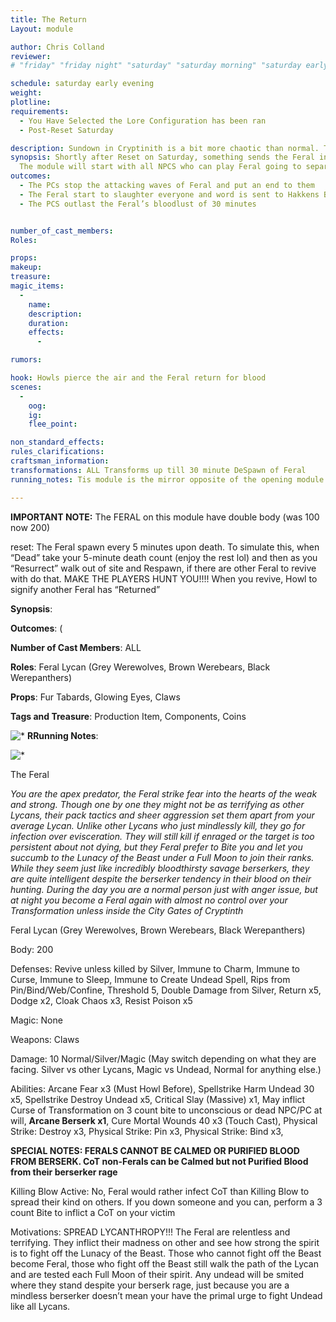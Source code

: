 ```yaml
---
title: The Return
Layout: module

author: Chris Colland
reviewer: 
# "friday" "friday night" "saturday" "saturday morning" "saturday early afternoon" "saturday early evening" "saturday night" "reaction" "tavern setup" "townsfolk" "randoms"

schedule: saturday early evening
weight: 
plotline: 
requirements: 
  - You Have Selected the Lore Configuration has been ran
  - Post-Reset Saturday

description: Sundown in Cryptinith is a bit more chaotic than normal. The Feral have gone on the hunt for anyone they see outside the City Gates before Nightfall, though something has forced their Transformation earlier…
synopsis: Shortly after Reset on Saturday, something sends the Feral into a killing frenzy. What is worse is their Transformations have been sparked before the moon is up! This is a result of all the Chaos Energy in the area and the Star of Nekron acting as a amplifier for the Moon’s natural Lunar Tide on the Feral. All once howls pierce the air and the Feral ALL transform at once, ascending to their warform they call “Chrinos” The Torches have not been lit yet so the Feral can freely rush the City Gates and attack, this has NEVER happened before…
  The module will start with all NPCS who can play Feral going to separate  ends of the camp and Howling followed by a Transform 3 Count, a Marshall will call “ALL TRANSFORMS UP” when the FERAL approach as they feel the Chaotic energy from them. At the time of ALL TRANSFORMS UP call, a timer is set for 30 minutes. 
outcomes: 
  - The PCs stop the attacking waves of Feral and put an end to them
  - The Feral start to slaughter everyone and word is sent to Hakkens Blade for reinforcements to guard the City
  - The PCS outlast the Feral’s bloodlust of 30 minutes


number_of_cast_members: 
Roles: 

props: 
makeup: 
treasure: 
magic_items:
  - 
    name: 
    description:  
    duration: 
    effects: 
      - 

rumors: 

hook: Howls pierce the air and the Feral return for blood
scenes: 
  - 
    oog: 
    ig: 
    flee_point: 

non_standard_effects: 
rules_clarifications: 
craftsman_information: 
transformations: ALL Transforms up till 30 minute DeSpawn of Feral
running_notes: Tis module is the mirror opposite of the opening module We Descend….  This module starts Saturday nights plot and sets the mood for the evening. 

---
```


**IMPORTANT NOTE:** The FERAL on this module have double body (was 100 now 200)

 reset: The Feral spawn every 5 minutes upon death. To simulate this, when “Dead” take your 5-minute death count (enjoy the rest lol) and then as you “Resurrect” walk out of site and Respawn, if there are other Feral to revive with do that. MAKE THE PLAYERS HUNT YOU!!!! When you revive, Howl to signify another Feral has “Returned”




 

**Synopsis**: 

 

**Outcomes**: (

 







**Number of Cast Members**: ALL

**Roles**: Feral Lycan (Grey Werewolves, Brown Werebears, Black Werepanthers)

**Props**:  Fur Tabards, Glowing Eyes, Claws

**Tags and Treasure**: Production Item, Components, Coins









![*](PicExportError)       **RRunning Notes**: 

 



![*](PicExportError)       

 

 

 

 

 

 

 

 

 

 

 

 

 

 

 

 

 

 

 

 

 

The Feral

*You are the apex predator, the Feral strike fear into the hearts of the weak and strong. Though one by one they might not be as terrifying as other Lycans, their pack tactics and sheer aggression set them apart from your average Lycan. Unlike other Lycans who just mindlessly kill, they go for infection over evisceration. They will still kill if enraged or the target is too persistent about not dying, but they Feral prefer to Bite you and let you succumb to the Lunacy of the Beast under a Full Moon to join their ranks. While they seem just like incredibly bloodthirsty savage berserkers, they are quite intelligent despite the berserker tendency in their blood on their hunting. During the day you are a normal person just with anger issue, but at night you become a Feral again with almost no control over your Transformation unless inside the City Gates of Cryptinth*

Feral Lycan (Grey Werewolves, Brown Werebears, Black Werepanthers)

Body: 200

Defenses: Revive unless killed by Silver, Immune to Charm, Immune to Curse, Immune to Sleep, Immune to Create Undead Spell, Rips from Pin/Bind/Web/Confine, Threshold 5, Double Damage from Silver, Return x5, Dodge x2, Cloak Chaos x3, Resist Poison x5



Magic: None

Weapons: Claws

Damage: 10 Normal/Silver/Magic (May switch depending on what they are facing. Silver vs other Lycans, Magic vs Undead, Normal for anything else.)

Abilities: Arcane Fear x3 (Must Howl Before), Spellstrike Harm Undead 30 x5, Spellstrike Destroy Undead x5, Critical Slay (Massive) x1, May inflict Curse of Transformation on 3 count bite to unconscious or dead NPC/PC at will, **Arcane Berserk x1**, Cure Mortal Wounds 40 x3 (Touch Cast), Physical Strike: Destroy x3, Physical Strike: Pin x3, Physical Strike: Bind x3, 

**SPECIAL NOTES: FERALS CANNOT BE CALMED OR PURIFIED BLOOD FROM BERSERK. CoT non-Ferals can be Calmed but not Purified Blood from their berserker rage** 

Killing Blow Active: No, Feral would rather infect CoT than Killing Blow to spread their kind on others. If you down someone and you can, perform a 3 count Bite to inflict a CoT on your victim

Motivations: SPREAD LYCANTHROPY!!! The Feral are relentless and terrifying. They inflict their madness on other and see how strong the spirit is to fight off the Lunacy of the Beast. Those who cannot fight off the Beast become Feral, those who fight off the Beast still walk the path of the Lycan and are tested each Full Moon of their spirit. Any undead will be smited where they stand despite your berserk rage, just because you are a mindless berserker doesn’t mean your have the primal urge to fight Undead like all Lycans.

 